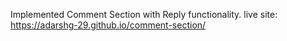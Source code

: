 Implemented Comment Section with Reply functionality.
live site: https://adarshg-29.github.io/comment-section/
